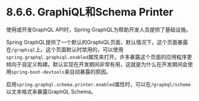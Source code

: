 # 8.6.6. GraphiQL和Schema Printer

使用或开发GraphQL API时，Spring GraphQL为帮助开发人员提供了基础设施。

Spring GraphQL提供了一个默认的GraphiQL页面，默认情况下，这个页面暴露在`/graphiql`上。这个页面默认时禁用的，可以使用`spring.graphql.graphiql.enabled`属性来打开。许多暴露这个页面的应用程序更倾向于自定义构建。默认实现在开发期间非常有用，这就是为什么在开发期间会使用`spring-boot-devtools`来自动暴露的原因。

启用`spring.graphql.schema.printer.enabled`属性时，可以在`/graphql/schema`以文本格式来暴露GraphQL Schema。

